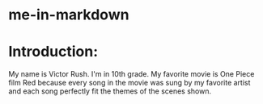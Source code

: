 # me-in-markdown
# Introduction:
My name is Victor Rush. I'm in 10th grade. My favorite movie is One Piece film Red because every song in the movie was sung by my favorite artist and each song perfectly fit the themes of the scenes shown.
